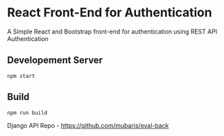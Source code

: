 # React Front-End for Authentication

A Simple React and Bootstrap front-end for authentication using REST API Authentication

## Developement Server

`npm start`

## Build

`npm run build`

Django API Repo - https://github.com/mubaris/eval-back


